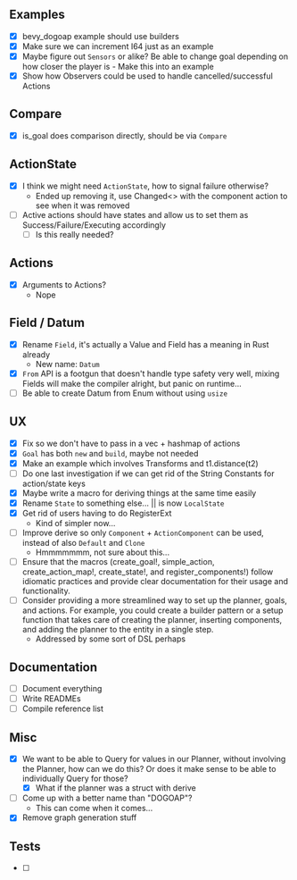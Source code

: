 ## Examples

- [X] bevy_dogoap example should use builders
- [X] Make sure we can increment I64 just as an example
- [X] Maybe figure out `Sensors` or alike? Be able to change goal depending on how closer the player is - Make this into an example
- [X] Show how Observers could be used to handle cancelled/successful Actions

## Compare

- [X] is_goal does comparison directly, should be via `Compare`

## ActionState

- [X] I think we might need `ActionState`, how to signal failure otherwise?
    - Ended up removing it, use Changed<> with the component action to see when it was removed
- [ ] Active actions should have states and allow us to set them as Success/Failure/Executing accordingly
    - [ ] Is this really needed?

## Actions

- [X] Arguments to Actions?
    - Nope

## Field / Datum

- [X] Rename `Field`, it's actually a Value and Field has a meaning in Rust already
    - New name: `Datum`
- [X] `From` API is a footgun that doesn't handle type safety very well, mixing Fields will make the compiler alright, but panic on runtime...
- [ ] Be able to create Datum from Enum without using `usize`

## UX

- [X] Fix so we don't have to pass in a vec + hashmap of actions
- [X] `Goal` has both `new` and `build`, maybe not needed
- [X] Make an example which involves Transforms and t1.distance(t2)
- [ ] Do one last investigation if we can get rid of the String Constants for action/state keys
- [X] Maybe write a macro for deriving things at the same time easily
- [X] Rename `State` to something else... || is now `LocalState`
- [X] Get rid of users having to do RegisterExt
    - Kind of simpler now...
- [ ] Improve derive so only `Component` + `ActionComponent` can be used, instead of also `Default` and `Clone`
    - Hmmmmmmm, not sure about this...
- [ ] Ensure that the macros (create_goal!, simple_action, create_action_map!, create_state!, and register_components!) follow idiomatic practices and provide clear documentation for their usage and functionality.
- [ ] Consider providing a more streamlined way to set up the planner, goals, and actions. For example, you could create a builder pattern or a setup function that takes care of creating the planner, inserting components, and adding the planner to the entity in a single step.
    - Addressed by some sort of DSL perhaps

## Documentation

- [ ] Document everything
- [ ] Write READMEs
- [ ] Compile reference list

## Misc

- [X] We want to be able to Query for values in our Planner, without involving the Planner, how can we do this? Or does it make sense to be able to individually Query for those?
    - [X] What if the planner was a struct with derive
- [ ] Come up with a better name than "DOGOAP"?
    - This can come when it comes...
- [X] Remove graph generation stuff

## Tests

- [ ]
